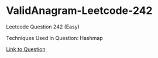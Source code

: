# ValidAnagram-Leetcode-242

Leetcode Question 242 (Easy)

Techniques Used in Question:
Hashmap

[Link to Question](https://leetcode.com/problems/valid-anagram/)
